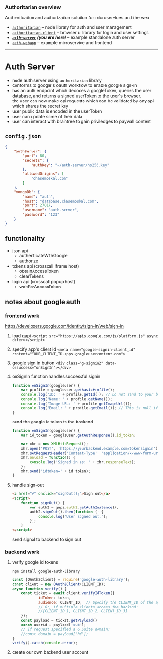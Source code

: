 
### Authoritarian overview

Authentication and authorization solution for microservices and the web

- [`authoritarian`](https://github.com/chase-moskal/authoritarian#authoritarian-overview) – node library for auth and user management
- [`authoritarian-client`](https://github.com/chase-moskal/authoritarian-client#authoritarian-overview) – browser ui library for login and user settings
- ***[`auth-server`](https://github.com/chase-moskal/auth-server`#authoritarian-overview) (you are here)*** – example standalone auth server
- [`auth-webapp`](https://github.com/chase-moskal/auth-webapp#authoritarian-overview) – example microservice and frontend

---

# Auth Server

- node auth server using `authoritarian` library
- conforms to google's oauth workflow to enable google sign-in
- has an auth endpoint which decodes a googleToken, queries the user database, and returns a signed userToken to the user's browser.  
	the user can now make api requests which can be validated by any api which shares the secret key
- user public data is encoded in the userToken
- user can update some of their data
- user can interact with braintree to gain priviledges to paywall content

## `config.json`

```json
{
	"authServer": {
		"port": 80,
		"secrets": {
			"authKey": "~/auth-server/hs256.key"
		},
		"allowedOrigins": [
			"chasemoskal.com"
		]
	},
	"mongoDb": {
		"name": "auth",
		"host": "database.chasemoskal.com",
		"port": 27017,
		"username": "auth-server",
		"password": "123"
	}
}
```

## functionality

- json api
	- authenticateWithGoogle
	- authorize
- tokens api (crosscall iframe host)
	- obtainAccessToken
	- clearTokens
- login api (crosscall popup host)
	- waitForAccessToken

## notes about google auth

### frontend work

https://developers.google.com/identity/sign-in/web/sign-in

1. load gapi `<script src="https://apis.google.com/js/platform.js" async defer></script>`

1. specify app's client id `<meta name="google-signin-client_id" content="YOUR_CLIENT_ID.apps.googleusercontent.com">`

1. google sign in button `<div class="g-signin2" data-onsuccess="onSignIn"></div>`

1. onSignIn function handles successful signin

	```js
	function onSignIn(googleUser) {
		var profile = googleUser.getBasicProfile();
		console.log('ID: ' + profile.getId()); // Do not send to your backend! Use an ID token instead.
		console.log('Name: ' + profile.getName());
		console.log('Image URL: ' + profile.getImageUrl());
		console.log('Email: ' + profile.getEmail()); // This is null if the 'email' scope is not present.
	}
	```

	send the google id token to the backend

	```js
	function onSignIn(googleUser) {
		var id_token = googleUser.getAuthResponse().id_token;

		var xhr = new XMLHttpRequest();
		xhr.open('POST', 'https://yourbackend.example.com/tokensignin');
		xhr.setRequestHeader('Content-Type', 'application/x-www-form-urlencoded');
		xhr.onload = function() {
			console.log('Signed in as: ' + xhr.responseText);
		};
		xhr.send('idtoken=' + id_token);
	}
	```

1. handle sign-out

	```html
	<a href="#" onclick="signOut();">Sign out</a>
	<script>
		function signOut() {
			var auth2 = gapi.auth2.getAuthInstance();
			auth2.signOut().then(function () {
				console.log('User signed out.');
			});
		}
	</script>
	```

	send signal to backend to sign out

### backend work

1. verify google id tokens

	`npm install google-auth-library`

	```js
	const {OAuth2Client} = require('google-auth-library');
	const client = new OAuth2Client(CLIENT_ID);
	async function verify() {
		const ticket = await client.verifyIdToken({
				idToken: token,
				audience: CLIENT_ID,  // Specify the CLIENT_ID of the app that accesses the backend
				// Or, if multiple clients access the backend:
				//[CLIENT_ID_1, CLIENT_ID_2, CLIENT_ID_3]
		});
		const payload = ticket.getPayload();
		const userid = payload['sub'];
		// If request specified a G Suite domain:
		//const domain = payload['hd'];
	}
	verify().catch(console.error);
	```

1. create our own backend user account
